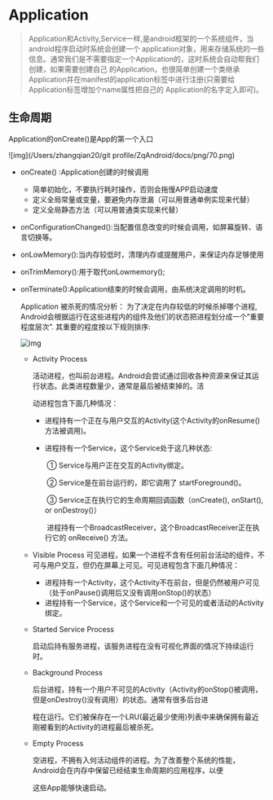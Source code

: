 # Application

> ​		Application和Activity,Service一样,是android框架的一个系统组件，当android程序启动时系统会创建一个 application对象，用来存储系统的一些信息。通常我们是不需要指定一个Application的，这时系统会自动帮我们创建，如果需要创建自己 的Application，也很简单创建一个类继承 Application并在manifest的application标签中进行注册(只需要给Application标签增加个name属性把自己的 Application的名字定入即可)。

## 生命周期

Application的onCreate()是App的第一个入口

![img](/Users/zhangqian20/git profile/ZqAndroid/docs/png/70.png)

* onCreate() :Application创建的时候调用

  * 简单初始化，不要执行耗时操作，否则会拖慢APP启动速度
  * 定义全局常量或变量，要避免内存泄漏（可以用普通单例实现来代替）
  * 定义全局静态方法（可以用普通类实现来代替）

* onConfigurationChanged():当配置信息改变的时候会调用，如屏幕旋转、语言切换等。

* onLowMemory():当内存较低时，清理内存或提醒用户，来保证内存足够使用

* onTrimMemory():用于取代onLowmemory();

* onTerminate():Application结束的时候会调用，由系统决定调用的时机。

  Application 被杀死的情况分析：
  为了决定在内存较低的时候杀掉哪个进程, Android会根据运行在这些进程内的组件及他们的状态把进程划分成一个”重要程度层次”. 其重要的程度按以下规则排序:

  ![img](https://img-blog.csdn.net/20180716122447230?watermark/2/text/aHR0cHM6Ly9ibG9nLmNzZG4ubmV0L3hvdHR5/font/5a6L5L2T/fontsize/400/fill/I0JBQkFCMA==/dissolve/70)

  * Activity Process

    活动进程，也叫前台进程。Android会尝试通过回收各种资源来保证其运行状态。此类进程数量少，通常是最后被结束掉的。活

    动进程包含下面几种情况： 

    * 进程持有一个正在与用户交互的Activity(这个Activity的onResume()方法被调用)。 

    * 进程持有一个Service，这个Service处于这几种状态:

      ​	① Service与用户正在交互的Activity绑定。

      ​	② Service是在前台运行的，即它调用了 startForeground()。

      ​	③ Service正在执行它的生命周期回调函数（onCreate(), onStart(), or onDestroy()）

      ​     进程持有一个BroadcastReceiver，这个BroadcastReceiver正在执行它的 onReceive() 方法。

  * Visible Process
    可见进程，如果一个进程不含有任何前台活动的组件，不可与用户交互，但仍在屏幕上可见。可见进程包含下面几种情况：
    * 进程持有一个Activity，这个Activity不在前台，但是仍然被用户可见（处于onPause()调用后又没有调用onStop()的状态）
    * 进程持有一个Service，这个Service和一个可见的或者活动的Activity绑定。

  * Started Service Process

    启动后持有服务进程，该服务进程在没有可视化界面的情况下持续运行时。

  * Background Process

    后台进程，持有一个用户不可见的Activity（Activity的onStop()被调用，但是onDestroy()没有调用）的状态。通常有很多后台进

    程在运行。它们被保存在一个LRU(最近最少使用)列表中来确保拥有最近刚被看到的Activity的进程最后被杀死。

  * Empty Process

    空进程，不拥有入何活动组件的进程。为了改善整个系统的性能，Android会在内存中保留已经结束生命周期的应用程序，以便

    这些App能够快速启动。